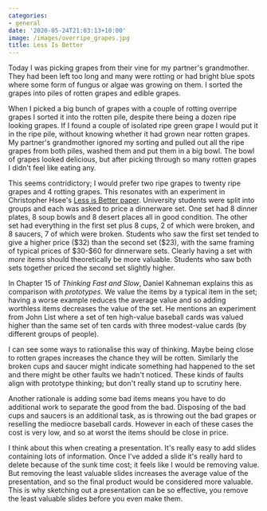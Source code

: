 ```yaml
---
categories:
- general
date: '2020-05-24T21:03:13+10:00'
image: /images/overripe_grapes.jpg
title: Less Is Better
---
```


Today I was picking grapes from their vine for my partner's grandmother.
They had been left too long and many were rotting or had bright blue spots where some form of fungus or algae was growing on them.
I sorted the grapes into piles of rotten grapes and edible grapes.

When I picked a big bunch of grapes with a couple of rotting overripe grapes I sorted it into the rotten pile, despite there being a dozen ripe looking grapes.
If I found a couple of isolated ripe green grape I would put it in the ripe pile, without knowing whether it had grown near rotten grapes.
My partner's grandmother ignored my sorting and pulled out all the ripe grapes from both piles, washed them and put them in a big bowl.
The bowl of grapes looked delicious, but after picking through so many rotten grapes I didn't feel like eating any.

This seems contridictory; I would prefer two ripe grapes to twenty ripe grapes and 4 rotting grapes.
This resonates with an experiment in Christopher Hsee's [Less is Better paper](https://faculty.chicagobooth.edu/christopher.hsee/vita/papers/LessIsBetter.pdf).
University students were split into groups and each was asked to price a dinnerware set.
One set had 8 dinner plates, 8 soup bowls and 8 desert places all in good condition.
The other set had everything in the first set plus 8 cups, 2 of which were broken, and 8 saucers, 7 of which were broken.
Students who saw the first set tended to give a higher price (\$32) than the second set (\$23), with the same framing of typical prices of \$30-\$60 for dinnerware sets.
Clearly having a set with *more* items should theoretically be more valuable.
Students who saw both sets together priced the second set slightly higher.

In Chapter 15 of *Thinking Fast and Slow*, Daniel Kahneman explains this as comparison with *prototypes*.
We value the items by a typical item in the set; having a worse example reduces the average value and so adding worthless items decreases the value of the set.
He mentions an experiment from John List where a set of ten high-value baseball cards was valued higher than the same set of ten cards with three modest-value cards (by different groups of people).

I can see some ways to rationalise this way of thinking.
Maybe being close to rotten grapes increases the chance they will be rotten.
Similarly the broken cups and saucer might indicate something had happened to the set and there might be other faults we hadn't noticed.
These kinds of faults align with prototype thinking; but don't really stand up to scrutiny here.

Another rationale is adding some bad items means you have to do additional work to separate the good from the bad.
Disposing of the bad cups and saucers is an additional task, as is throwing out the bad grapes or reselling the mediocre baseball cards.
However in each of these cases the cost is very low, and so at worst the items should be close in price.

I think about this when creating a presentation.
It's really easy to add slides containing lots of information.
Once I've added a slide it's really hard to delete because of the sunk time cost; it feels like I would be removing value.
But removing the least valuable slides increases the average value of the presentation, and so the final product would be considered more valuable.
This is why sketching out a presentation can be so effective, you remove the least valuable slides before you even make them.